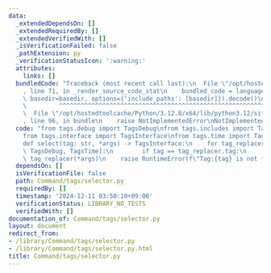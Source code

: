 ```yaml
---
data:
  _extendedDependsOn: []
  _extendedRequiredBy: []
  _extendedVerifiedWith: []
  _isVerificationFailed: false
  _pathExtension: py
  _verificationStatusIcon: ':warning:'
  attributes:
    links: []
  bundledCode: "Traceback (most recent call last):\n  File \"/opt/hostedtoolcache/Python/3.12.8/x64/lib/python3.12/site-packages/onlinejudge_verify/documentation/build.py\"\
    , line 71, in _render_source_code_stat\n    bundled_code = language.bundle(stat.path,\
    \ basedir=basedir, options={'include_paths': [basedir]}).decode()\n          \
    \         ^^^^^^^^^^^^^^^^^^^^^^^^^^^^^^^^^^^^^^^^^^^^^^^^^^^^^^^^^^^^^^^^^^^^^^^^^^^^^^^^^\n\
    \  File \"/opt/hostedtoolcache/Python/3.12.8/x64/lib/python3.12/site-packages/onlinejudge_verify/languages/python.py\"\
    , line 96, in bundle\n    raise NotImplementedError\nNotImplementedError\n"
  code: "from tags.debug import TagsDebug\nfrom tags.includes import TagsIncludes\n\
    from tags.interface import TagsInterface\nfrom tags.time import TagsTime\n\n\n\
    def select(tag: str, *args) -> TagsInterface:\n    for tag_replacer in [TagsIncludes,\
    \ TagsDebug, TagsTime]:\n        if tag == tag_replacer.tag:\n            return\
    \ tag_replacer(*args)\n    raise RuntimeError(f\"Tag:{tag} is not found.\")\n"
  dependsOn: []
  isVerificationFile: false
  path: Command/tags/selector.py
  requiredBy: []
  timestamp: '2024-12-11 03:50:10+09:00'
  verificationStatus: LIBRARY_NO_TESTS
  verifiedWith: []
documentation_of: Command/tags/selector.py
layout: document
redirect_from:
- /library/Command/tags/selector.py
- /library/Command/tags/selector.py.html
title: Command/tags/selector.py
---
```

